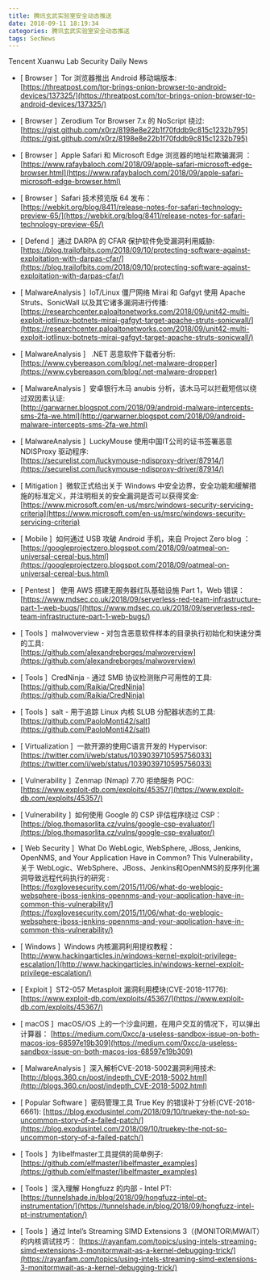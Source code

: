 ```yaml
---
title: 腾讯玄武实验室安全动态推送
date: 2018-09-11 18:19:34
categories: 腾讯玄武实验室安全动态推送
tags: SecNews
---
```


Tencent Xuanwu Lab Security Daily News  
* [ Browser ]  Tor 浏览器推出 Android 移动端版本:   
[https://threatpost.com/tor-brings-onion-browser-to-android-devices/137325/](https://threatpost.com/tor-brings-onion-browser-to-android-devices/137325/)  

* [ Browser ]  Zerodium Tor Browser 7.x 的 NoScript 绕过:   
[https://gist.github.com/x0rz/8198e8e22b1f70fddb9c815c1232b795](https://gist.github.com/x0rz/8198e8e22b1f70fddb9c815c1232b795)  

* [ Browser ]  Apple Safari 和 Microsoft Edge 浏览器的地址栏欺骗漏洞 ：   
[https://www.rafaybaloch.com/2018/09/apple-safari-microsoft-edge-browser.html](https://www.rafaybaloch.com/2018/09/apple-safari-microsoft-edge-browser.html)  

* [ Browser ]  Safari 技术预览版 64 发布：   
[https://webkit.org/blog/8411/release-notes-for-safari-technology-preview-65/](https://webkit.org/blog/8411/release-notes-for-safari-technology-preview-65/)  

* [ Defend ]  通过 DARPA 的 CFAR 保护软件免受漏洞利用威胁:   
[https://blog.trailofbits.com/2018/09/10/protecting-software-against-exploitation-with-darpas-cfar/](https://blog.trailofbits.com/2018/09/10/protecting-software-against-exploitation-with-darpas-cfar/)  

* [ MalwareAnalysis ]  IoT/Linux 僵尸网络 Mirai 和 Gafgyt 使用 Apache Struts、SonicWall 以及其它诸多漏洞进行传播:   
[https://researchcenter.paloaltonetworks.com/2018/09/unit42-multi-exploit-iotlinux-botnets-mirai-gafgyt-target-apache-struts-sonicwall/](https://researchcenter.paloaltonetworks.com/2018/09/unit42-multi-exploit-iotlinux-botnets-mirai-gafgyt-target-apache-struts-sonicwall/)  

* [ MalwareAnalysis ]   .NET 恶意软件下载者分析:   
[https://www.cybereason.com/blog/.net-malware-dropper](https://www.cybereason.com/blog/.net-malware-dropper)  

* [ MalwareAnalysis ]  安卓银行木马 anubis 分析，该木马可以拦截短信以绕过双因素认证:   
[http://garwarner.blogspot.com/2018/09/android-malware-intercepts-sms-2fa-we.html](http://garwarner.blogspot.com/2018/09/android-malware-intercepts-sms-2fa-we.html)  

* [ MalwareAnalysis ]  LuckyMouse 使用中国IT公司的证书签署恶意 NDISProxy 驱动程序:   
[https://securelist.com/luckymouse-ndisproxy-driver/87914/](https://securelist.com/luckymouse-ndisproxy-driver/87914/)  

* [ Mitigation ]  微软正式给出关于 Windows 中安全边界，安全功能和缓解措施的标准定义，并注明相关的安全漏洞是否可以获得奖金:    
[https://www.microsoft.com/en-us/msrc/windows-security-servicing-criteria](https://www.microsoft.com/en-us/msrc/windows-security-servicing-criteria)  

* [ Mobile ]  如何通过 USB 攻破 Android 手机，来自 Project Zero blog ：   
[https://googleprojectzero.blogspot.com/2018/09/oatmeal-on-universal-cereal-bus.html](https://googleprojectzero.blogspot.com/2018/09/oatmeal-on-universal-cereal-bus.html)  

* [ Pentest ]   使用 AWS 搭建无服务器红队基础设施 Part 1，Web 错误：   
[https://www.mdsec.co.uk/2018/09/serverless-red-team-infrastructure-part-1-web-bugs/](https://www.mdsec.co.uk/2018/09/serverless-red-team-infrastructure-part-1-web-bugs/)  

* [ Tools ]  malwoverview - 对包含恶意软件样本的目录执行初始化和快速分类的工具:   
[https://github.com/alexandreborges/malwoverview](https://github.com/alexandreborges/malwoverview)  

* [ Tools ]  CredNinja - 通过 SMB 协议检测账户可用性的工具:   
[https://github.com/Raikia/CredNinja](https://github.com/Raikia/CredNinja)  

* [ Tools ]  salt - 用于追踪 Linux 内核 SLUB 分配器状态的工具:   
[https://github.com/PaoloMonti42/salt](https://github.com/PaoloMonti42/salt)  

* [ Virtualization ]  一款开源的使用C语言开发的 Hypervisor:   
[https://twitter.com/i/web/status/1039039710595756033](https://twitter.com/i/web/status/1039039710595756033)  

* [ Vulnerability ]  Zenmap (Nmap) 7.70 拒绝服务 POC:   
[https://www.exploit-db.com/exploits/45357/](https://www.exploit-db.com/exploits/45357/)  

* [ Vulnerability ]  如何使用 Google 的 CSP 评估程序绕过 CSP：   
[https://blog.thomasorlita.cz/vulns/google-csp-evaluator/](https://blog.thomasorlita.cz/vulns/google-csp-evaluator/)  

* [ Web Security ]  What Do WebLogic, WebSphere, JBoss, Jenkins, OpenNMS, and Your Application Have in Common? This Vulnerability，关于 WebLogic、WebSphere、JBoss、Jenkins和OpenNMS的反序列化漏洞导致远程代码执行的研究 :   
[https://foxglovesecurity.com/2015/11/06/what-do-weblogic-websphere-jboss-jenkins-opennms-and-your-application-have-in-common-this-vulnerability/](https://foxglovesecurity.com/2015/11/06/what-do-weblogic-websphere-jboss-jenkins-opennms-and-your-application-have-in-common-this-vulnerability/)  

* [ Windows ]  Windows 内核漏洞利用提权教程：   
[http://www.hackingarticles.in/windows-kernel-exploit-privilege-escalation/](http://www.hackingarticles.in/windows-kernel-exploit-privilege-escalation/)  

* [ Exploit ]  ST2-057 Metasploit 漏洞利用模块(CVE-2018-11776): 
[https://www.exploit-db.com/exploits/45367/](https://www.exploit-db.com/exploits/45367/)  

* [ macOS ]  macOS/iOS 上的一个沙盒问题，在用户交互的情况下，可以弹出计算器： 
[https://medium.com/0xcc/a-useless-sandbox-issue-on-both-macos-ios-68597e19b309](https://medium.com/0xcc/a-useless-sandbox-issue-on-both-macos-ios-68597e19b309)  

* [ MalwareAnalysis ]  深入解析CVE-2018-5002漏洞利用技术: 
[http://blogs.360.cn/post/indepth_CVE-2018-5002.html](http://blogs.360.cn/post/indepth_CVE-2018-5002.html)  

* [ Popular Software ]  密码管理工具 True Key 的错误补丁分析(CVE-2018-6661): 
[https://blog.exodusintel.com/2018/09/10/truekey-the-not-so-uncommon-story-of-a-failed-patch/](https://blog.exodusintel.com/2018/09/10/truekey-the-not-so-uncommon-story-of-a-failed-patch/)  

* [ Tools ]  为libelfmaster工具提供的简单例子: 
[https://github.com/elfmaster/libelfmaster_examples](https://github.com/elfmaster/libelfmaster_examples)  

* [ Tools ]  深入理解 Hongfuzz 的内部 - Intel PT: 
[https://tunnelshade.in/blog/2018/09/hongfuzz-intel-pt-instrumentation/](https://tunnelshade.in/blog/2018/09/hongfuzz-intel-pt-instrumentation/)  

* [ Tools ]  通过 Intel’s Streaming SIMD Extensions 3（(MONITOR\MWAIT）的内核调试技巧： 
[https://rayanfam.com/topics/using-intels-streaming-simd-extensions-3-monitormwait-as-a-kernel-debugging-trick/](https://rayanfam.com/topics/using-intels-streaming-simd-extensions-3-monitormwait-as-a-kernel-debugging-trick/)  

